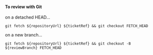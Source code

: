 #### To review with Git

on a detached HEAD...

    git fetch ${repositoryUrl} ${ticketRef} && git checkout FETCH_HEAD

on a new branch...

    git fetch ${repositoryUrl} ${ticketRef} && git checkout -B ${reviewBranch} FETCH_HEAD


